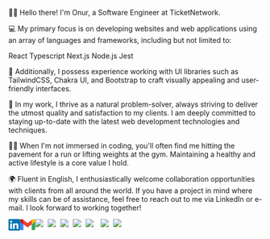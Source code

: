 🙋‍♂️ Hello there! I'm Onur, a Software Engineer at TicketNetwork.

💻 My primary focus is on developing websites and web applications using an array of languages and frameworks, including but not limited to:

React
Typescript
Next.js
Node.js
Jest

🎨 Additionally, I possess experience working with UI libraries such as TailwindCSS, Chakra UI, and Bootstrap to craft visually appealing and user-friendly interfaces.

💪 In my work, I thrive as a natural problem-solver, always striving to deliver the utmost quality and satisfaction to my clients. I am deeply committed to staying up-to-date with the latest web development technologies and techniques.

🏃‍♂️ When I'm not immersed in coding, you'll often find me hitting the pavement for a run or lifting weights at the gym. Maintaining a healthy and active lifestyle is a core value I hold.

🌍 Fluent in English, I enthusiastically welcome collaboration opportunities with clients from all around the world. If you have a project in mind where my skills can be of assistance, feel free to reach out to me via LinkedIn or e-mail. I look forward to working together!

![](https://komarev.com/ghpvc/?username=onurcagan&color=blueviolet)
[<img  width="23" src="social-media-logo/linkedin.png" align="left" />][linkedin]
[<img  width="30" src="social-media-logo/logo-gmail.png" align="left" />][gmail]
<img width="25" src="https://upload.wikimedia.org/wikipedia/commons/thumb/9/99/Unofficial_JavaScript_logo_2.svg/1200px-Unofficial_JavaScript_logo_2.svg.png" align="left"/>
<img width="25" src="https://w7.pngwing.com/pngs/915/519/png-transparent-typescript-hd-logo-thumbnail.png" align="left"/>
<img width="25" src="https://upload.wikimedia.org/wikipedia/commons/a/a7/React-icon.svg" align="left"/>
<img width="25" src="https://d2eip9sf3oo6c2.cloudfront.net/tags/images/000/001/074/full/nextjs.png" align="left"/>
<img width="30" src="https://upload.wikimedia.org/wikipedia/commons/d/d9/Node.js_logo.svg" align="left"/>
<img width="25" src="https://uxwing.com/wp-content/themes/uxwing/download/brands-and-social-media/c-sharp-programming-language-icon.png" align="left"/>

[linkedin]: https://www.linkedin.com/in/onurcagan/
[gmail]: mailto:onurcagann@gmail.com



